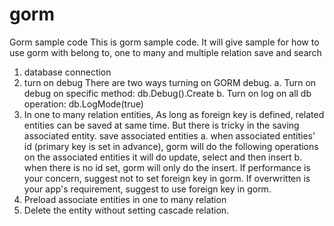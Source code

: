# gorm
Gorm sample code
This is gorm sample code.
It will give sample for how to use gorm with belong to, one to many and multiple relation save and search

1. database connection
2. turn on debug
       There are two ways turning on GORM debug.
       a. Turn on debug on specific method:  db.Debug().Create
       b. Turn on log on all db operation: db.LogMode(true)
3. In one to many relation entities, As long as foreign key is defined, related entities can be saved at same time.
   But there is tricky in the saving associated entity.
   save associated entities
   a. when associated entities' id (primary key is set in advance), gorm will do the following operations on the
      associated entities
      it will do update, select and then insert
   b. when there is no id set, gorm will only do the insert.
   If performance is your concern, suggest not to set foreign key in gorm.
   If overwritten is your app's requirement, suggest to use foreign key in gorm.
4. Preload associate entities in one to many relation
5. Delete the entity without setting cascade relation.



